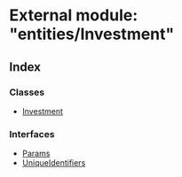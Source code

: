 # External module: "entities/Investment"

## Index

### Classes

- [Investment](../classes/_entities_investment_.investment.md)

### Interfaces

- [Params](../interfaces/_entities_investment_.params.md)
- [UniqueIdentifiers](../interfaces/_entities_investment_.uniqueidentifiers.md)
